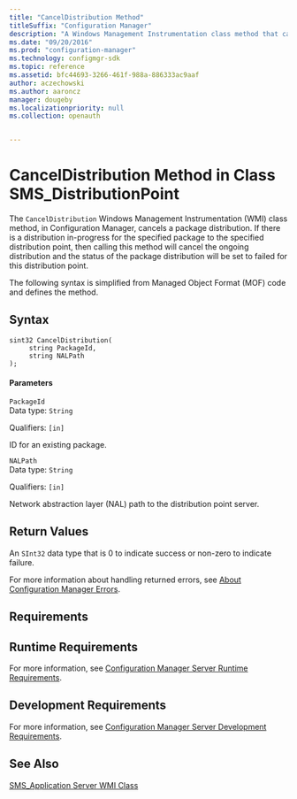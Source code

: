 ```yaml
---
title: "CancelDistribution Method"
titleSuffix: "Configuration Manager"
description: "A Windows Management Instrumentation class method that cancels a package distribution."
ms.date: "09/20/2016"
ms.prod: "configuration-manager"
ms.technology: configmgr-sdk
ms.topic: reference
ms.assetid: bfc44693-3266-461f-988a-886333ac9aaf
author: aczechowski
ms.author: aaroncz
manager: dougeby
ms.localizationpriority: null
ms.collection: openauth


---
```

# CancelDistribution Method in Class SMS_DistributionPoint
The `CancelDistribution` Windows Management Instrumentation (WMI) class method, in Configuration Manager, cancels a package distribution. If there is a distribution in-progress for the specified package to the specified distribution point, then calling this method will cancel the ongoing distribution and the status of the package distribution will be set to failed for this distribution point.  

 The following syntax is simplified from Managed Object Format (MOF) code and defines the method.  

## Syntax  

```  
sint32 CancelDistribution(  
     string PackageId,  
     string NALPath  
);  
```  

#### Parameters  
 `PackageId`  
 Data type: `String`  

 Qualifiers: `[in]`  

 ID for an existing package.  

 `NALPath`  
 Data type: `String`  

 Qualifiers: `[in]`  

 Network abstraction layer (NAL) path to the distribution point server.  

## Return Values  
 An  `SInt32` data type that is 0 to indicate success or non-zero to indicate failure.  

 For more information about handling returned errors, see [About Configuration Manager Errors](../../../../../develop/core/understand/about-configuration-manager-errors.md).  

## Requirements  

## Runtime Requirements  
 For more information, see [Configuration Manager Server Runtime Requirements](../../../../../develop/core/reqs/server-runtime-requirements.md).  

## Development Requirements  
 For more information, see [Configuration Manager Server Development Requirements](../../../../../develop/core/reqs/server-development-requirements.md).  

## See Also  
 [SMS_Application Server WMI Class](../../../../../develop/reference/apps/sms_application-server-wmi-class.md)   
